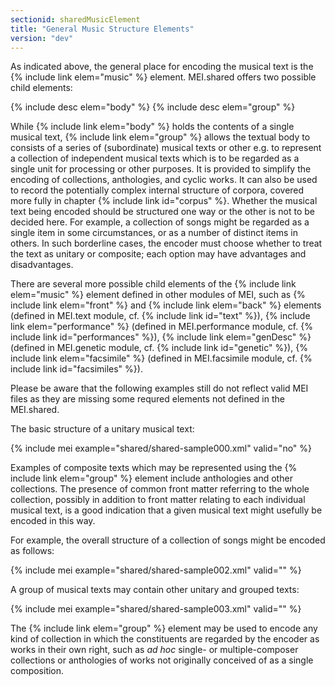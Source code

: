 ```yaml
---
sectionid: sharedMusicElement
title: "General Music Structure Elements"
version: "dev"
---
```


As indicated above, the general place for encoding the musical text is the {% include link elem="music" %} element. MEI.shared offers two possible child elements:

{% include desc elem="body" %}
{% include desc elem="group" %}

While {% include link elem="body" %} holds the contents of a single musical text, {% include link elem="group" %} allows the textual body to consists of a series of (subordinate) musical texts or other e.g. to represent a collection of independent musical texts which is to be regarded as a single unit for processing or other purposes. It is provided to simplify the encoding of collections, anthologies, and cyclic works. It can also be used to record the potentially complex internal structure of corpora, covered more fully in chapter {% include link id="corpus" %}. Whether the musical text being encoded should be structured one way or the other is not to be decided here. For example, a collection of songs might be regarded as a single item in some circumstances, or as a number of distinct items in others. In such borderline cases, the encoder must choose whether to treat the text as unitary or composite; each option may have advantages and disadvantages.

There are several more possible child elements of the {% include link elem="music" %} element defined in other modules of MEI, such as {% include link elem="front" %} and {% include link elem="back" %} elements (defined in MEI.text module, cf. {% include link id="text" %}), {% include link elem="performance" %} (defined in MEI.performance module, cf. {% include link id="performances" %}), {% include link elem="genDesc" %} (defined in MEI.genetic module, cf. {% include link id="genetic" %}), {% include link elem="facsimile" %} (defined in MEI.facsimile module, cf. {% include link id="facsimiles" %}).

Please be aware that the following examples still do not reflect valid MEI files as they are missing some requred elements not defined in the MEI.shared.

The basic structure of a unitary musical text:

{% include mei example="shared/shared-sample000.xml" valid="no" %}

Examples of composite texts which may be represented using the {% include link elem="group" %} element include anthologies and other collections. The presence of common front matter referring to the whole collection, possibly in addition to front matter relating to each individual musical text, is a good indication that a given musical text might usefully be encoded in this way.


For example, the overall structure of a collection of songs might be encoded as follows:

{% include mei example="shared/shared-sample002.xml" valid="" %}

A group of musical texts may contain other unitary and grouped texts:

{% include mei example="shared/shared-sample003.xml" valid="" %}

The {% include link elem="group" %} element may be used to encode any kind of collection in which the constituents are regarded by the encoder as works in their own right, such as *ad hoc* single- or multiple-composer collections or anthologies of works not originally conceived of as a single composition.
